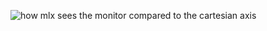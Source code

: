 
![how mlx sees the monitor compared to the cartesian axis](https://github.com/dfneto/cub3d/assets/13790147/cd9cffea-7960-4921-a1a3-16bfb3535778)
